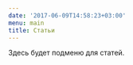 ```yaml
---
date: '2017-06-09T14:58:23+03:00'
menu: main
title: Статьи
---
```


Здесь будет подменю для статей.
